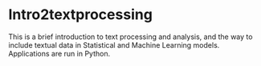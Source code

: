 # Intro2textprocessing
This is a brief introduction to text processing and analysis, and the way to include textual data in Statistical and Machine Learning models. Applications are run in Python.
